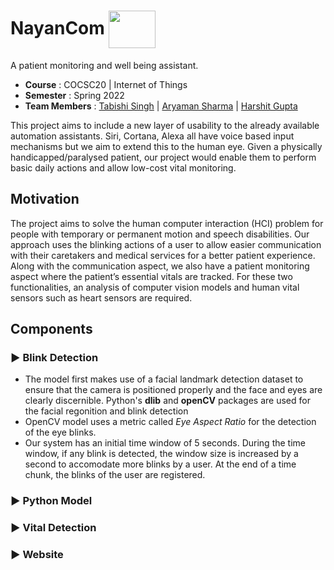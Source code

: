 # NayanCom <image src="https://user-images.githubusercontent.com/57539040/161391234-3518c685-61e4-4acd-b602-c6e95d008362.png" align = "center" height = 60px width = 75px>

A patient monitoring and well being assistant.

- **Course** : COCSC20 | Internet of Things
- **Semester** : Spring 2022
- **Team Members** : [Tabishi Singh](https://github.com/TabishiSingh06) | [Aryaman Sharma](https://github.com/aryamansharma01) | [Harshit Gupta](https://github.com/TheGupta2012) 

This project aims to include a new layer of usability to the already available automation assistants. Siri, Cortana, Alexa all have voice based input mechanisms but we aim to extend this to the human eye. Given a physically handicapped/paralysed patient, our project would enable them to perform basic daily actions and allow low-cost vital monitoring.

## Motivation 
The project aims to  solve the human computer interaction (HCI) problem for people with temporary or permanent motion and speech disabilities. Our approach uses the blinking actions of a user to allow easier communication with their caretakers and medical services for a better patient experience. Along with the communication aspect, we also have a patient monitoring aspect where the patient’s essential vitals are tracked. For these two functionalities, an analysis of computer vision models and human vital sensors such as heart sensors are required.

## Components 
### ▶️ Blink Detection 
- The model first makes use of a facial landmark detection dataset to ensure that the camera is positioned properly and the face and eyes are clearly discernible. Python's **dlib** and **openCV** packages are used for the facial regonition and blink detection
- OpenCV model uses a metric called *Eye Aspect Ratio* for the detection of the eye blinks. 
- Our system has an initial time window of 5 seconds. During the time window, if any blink is detected, the window size is increased by a second to accomodate more blinks by a user. At the end of a time chunk, the blinks of the user are registered.

  
### ▶️ Python Model
  
### ▶️ Vital Detection
  
### ▶️ Website 
  
